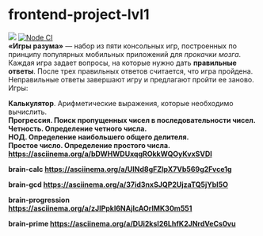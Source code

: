 # frontend-project-lvl1
<a href="https://codeclimate.com/github/KirilDz/frontend-project-lvl1/maintainability"><img src="https://api.codeclimate.com/v1/badges/c2402a60a205a6a084da/maintainability" /></a>
<a href="https://github.com/KirilDz/frontend-project-lvl1/actions?query=workflow%3A%22Node+CI%22" target="_blank">
![Node CI](https://github.com/KirilDz/frontend-project-lvl1/workflows/Node%20CI/badge.svg)</a>
<br>
<b>«Игры разума»</b> — набор из пяти консольных игр, построенных по принципу популярных мобильных приложений для <i>прокачки мозга</i>. Каждая игра задает вопросы, на которые нужно дать <b>правильные ответы</b>. После трех правильных ответов считается, что игра пройдена. Неправильные ответы завершают игру и предлагают пройти ее заново. Игры:<br>

<b>Калькулятор</b>. Арифметические выражения, которые необходимо вычислить.<br>
<b>Прогрессия<b>. Поиск пропущенных чисел в последовательности чисел.<br>
<b>Четность</b>. Определение четного числа.<br>
<b>НОД</b>. Определение наибольшего общего делителя.<br>
<b>Простое число</b>. Определение простого числа.
<br>
https://asciinema.org/a/bDWHWDUxqgROkkWQOyKvxSVDI

brain-calc
https://asciinema.org/a/UINd8gFZlpX7Vb569g2Fvce1g

brain-gcd
https://asciinema.org/a/37id3nxSJQP2UjzaTQ5jYbI5O

brain-progression    
https://asciinema.org/a/zJIPpkl6NAjIcAOrlMK30m551

brain-prime
https://asciinema.org/a/DUi2ksI26LhfK2JNrdVeCs0vu





